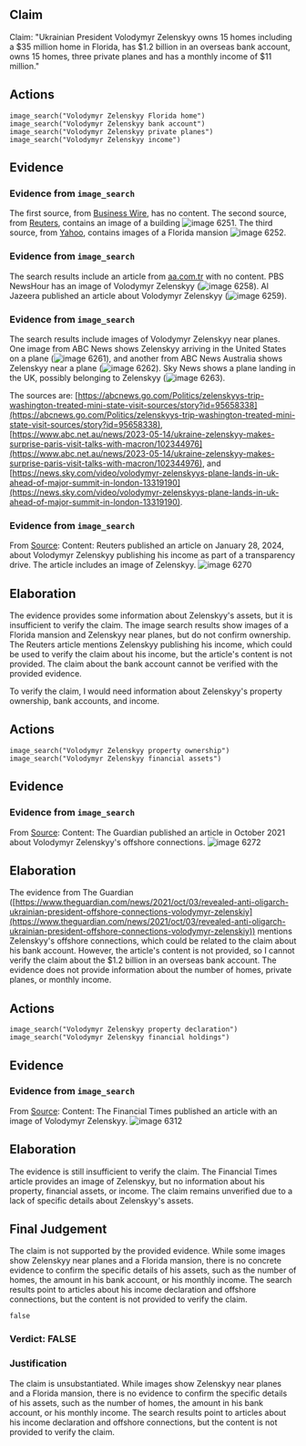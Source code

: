## Claim
Claim: "Ukrainian President Volodymyr Zelenskyy owns 15 homes including a $35 million home in Florida, has $1.2 billion in an overseas bank account, owns 15 homes, three private planes and has a monthly income of $11 million."

## Actions
```
image_search("Volodymyr Zelenskyy Florida home")
image_search("Volodymyr Zelenskyy bank account")
image_search("Volodymyr Zelenskyy private planes")
image_search("Volodymyr Zelenskyy income")
```

## Evidence
### Evidence from `image_search`
The first source, from [Business Wire](https://www.businesswire.com/news/home/20240219354828/en/Florida-Oceanfront-Mansion-Not-Purchased-by-Ukraines-Zelenskyy-Heads-to-Luxury-Auction), has no content. The second source, from [Reuters](https://www.reuters.com/article/world/exclusive-wife-of-ukraine-president-elect-got-penthouse-bargain-from-tycoon-idUSKCN1S81TE/), contains an image of a building ![image 6251](media/2025-08-29_22-40-1756507250-755909.jpg). The third source, from [Yahoo](https://www.yahoo.com/lifestyle/oceanfront-florida-mansion-whose-ownership-184443105.html), contains images of a Florida mansion ![image 6252](media/2025-08-29_22-40-1756507251-455684.jpg).


### Evidence from `image_search`
The search results include an article from [aa.com.tr](https://www.aa.com.tr/en/russia-ukraine-war/ukrainian-president-urges-swiss-government-to-freeze-bank-accounts-of-russian-oligarchs/2540426) with no content. PBS NewsHour has an image of Volodymyr Zelenskyy (![image 6258](media/2025-08-29_22-41-1756507262-253528.jpg)). Al Jazeera published an article about Volodymyr Zelenskyy (![image 6259](media/2025-08-29_22-41-1756507262-394840.jpg)).


### Evidence from `image_search`
The search results include images of Volodymyr Zelenskyy near planes. One image from ABC News shows Zelenskyy arriving in the United States on a plane (![image 6261](media/2025-08-29_22-41-1756507268-666585.jpg)), and another from ABC News Australia shows Zelenskyy near a plane (![image 6262](media/2025-08-29_22-41-1756507271-125464.jpg)). Sky News shows a plane landing in the UK, possibly belonging to Zelenskyy (![image 6263](media/2025-08-29_22-41-1756507271-604357.jpg)).

The sources are: [https://abcnews.go.com/Politics/zelenskyys-trip-washington-treated-mini-state-visit-sources/story?id=95658338](https://abcnews.go.com/Politics/zelenskyys-trip-washington-treated-mini-state-visit-sources/story?id=95658338), [https://www.abc.net.au/news/2023-05-14/ukraine-zelenskyy-makes-surprise-paris-visit-talks-with-macron/102344976](https://www.abc.net.au/news/2023-05-14/ukraine-zelenskyy-makes-surprise-paris-visit-talks-with-macron/102344976), and [https://news.sky.com/video/volodymyr-zelenskyys-plane-lands-in-uk-ahead-of-major-summit-in-london-13319190](https://news.sky.com/video/volodymyr-zelenskyys-plane-lands-in-uk-ahead-of-major-summit-in-london-13319190).


### Evidence from `image_search`
From [Source](https://www.reuters.com/world/europe/ukraines-zelenskiy-publishes-income-part-transparency-drive-2024-01-28/): 
Content: Reuters published an article on January 28, 2024, about Volodymyr Zelenskyy publishing his income as part of a transparency drive. The article includes an image of Zelenskyy. ![image 6270](media/2025-08-29_22-41-1756507281-940996.jpg)


## Elaboration
The evidence provides some information about Zelenskyy's assets, but it is insufficient to verify the claim. The image search results show images of a Florida mansion and Zelenskyy near planes, but do not confirm ownership. The Reuters article mentions Zelenskyy publishing his income, which could be used to verify the claim about his income, but the article's content is not provided. The claim about the bank account cannot be verified with the provided evidence.

To verify the claim, I would need information about Zelenskyy's property ownership, bank accounts, and income.


## Actions
```
image_search("Volodymyr Zelenskyy property ownership")
image_search("Volodymyr Zelenskyy financial assets")
```

## Evidence
### Evidence from `image_search`
From [Source](https://www.theguardian.com/news/2021/oct/03/revealed-anti-oligarch-ukrainian-president-offshore-connections-volodymyr-zelenskiy): 
Content: The Guardian published an article in October 2021 about Volodymyr Zelenskyy's offshore connections. ![image 6272](media/2025-08-29_22-41-1756507294-474115.jpg)


## Elaboration
The evidence from The Guardian ([https://www.theguardian.com/news/2021/oct/03/revealed-anti-oligarch-ukrainian-president-offshore-connections-volodymyr-zelenskiy](https://www.theguardian.com/news/2021/oct/03/revealed-anti-oligarch-ukrainian-president-offshore-connections-volodymyr-zelenskiy)) mentions Zelenskyy's offshore connections, which could be related to the claim about his bank account. However, the article's content is not provided, so I cannot verify the claim about the $1.2 billion in an overseas bank account. The evidence does not provide information about the number of homes, private planes, or monthly income.


## Actions
```
image_search("Volodymyr Zelenskyy property declaration")
image_search("Volodymyr Zelenskyy financial holdings")
```

## Evidence
### Evidence from `image_search`
From [Source](https://www.ft.com/content/71ef1c81-6b72-4b48-a25d-71d029327f23): 
Content: The Financial Times published an article with an image of Volodymyr Zelenskyy. ![image 6312](media/2025-08-29_22-43-1756507387-235945.jpg)


## Elaboration
The evidence is still insufficient to verify the claim. The Financial Times article provides an image of Zelenskyy, but no information about his property, financial assets, or income. The claim remains unverified due to a lack of specific details about Zelenskyy's assets.


## Final Judgement
The claim is not supported by the provided evidence. While some images show Zelenskyy near planes and a Florida mansion, there is no concrete evidence to confirm the specific details of his assets, such as the number of homes, the amount in his bank account, or his monthly income. The search results point to articles about his income declaration and offshore connections, but the content is not provided to verify the claim.

`false`

### Verdict: FALSE

### Justification
The claim is unsubstantiated. While images show Zelenskyy near planes and a Florida mansion, there is no evidence to confirm the specific details of his assets, such as the number of homes, the amount in his bank account, or his monthly income. The search results point to articles about his income declaration and offshore connections, but the content is not provided to verify the claim.
